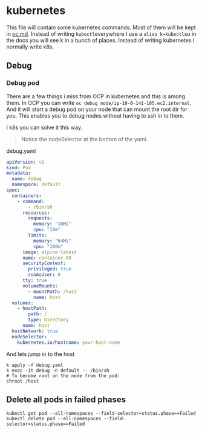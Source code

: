 # kubernetes

This file will contain some kubernetes commands.
Most of them will be kept in [oc.md](oc.md).
Instead of writing `kubectl`everywhere I use a `alias k=kubectl`so in the docs you will see k in a bunch of places.
Instead of writing kubernetes i normally write k8s.


## Debug

### Debug pod

There are a few things i miss from OCP in kubernetes and this is among them. In OCP you can write `oc debug node/ip-10-0-141-105.ec2.internal`.
And it will start a debug pod on your node that can mount the root dir for you. This enables you to debug nodes without having to ssh in to them.

I k8s you can solve it this way.
> Notice the nodeSelector at the bottom of the yaml.

debug.yaml

```yaml
apiVersion: v1
kind: Pod
metadata:
  name: debug
  namespace: default
spec:
  containers:
    - command:
        - /bin/sh
      resources:
        requests:
          memory: "16Mi"
          cpu: "10m"
        limits:
          memory: "64Mi"
          cpu: "100m"
      image: alpine:latest
      name: container-00
      securityContext:
        privileged: true
        runAsUser: 0
      tty: true
      volumeMounts:
        - mountPath: /host
          name: host
  volumes:
    - hostPath:
        path: /
        type: Directory
      name: host
  hostNetwork: true
  nodeSelector:
    kubernetes.io/hostname: your-host-name
```

And lets jump in to the host

```shell
k apply -f debug.yaml
k exec -it debug -n default -- /bin/sh
# To become root on the node from the pod:
chroot /host
```

## Delete all pods in failed phases

```shell
kubectl get pod --all-namespaces --field-selector=status.phase==Failed
kubectl delete pod --all-namespaces --field-selector=status.phase==Failed
```
